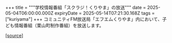 +++
title = """学校情報番組「スクラジ！くりやま」の放送"""
date = 2025-05-04T06:00:00.000Z
expiryDate = 2025-05-14T07:21:30.168Z
tags = ["kuriyama"]
+++
コミュニティFM放送局「エフエムくりやま」内において、子ども情報番組（栗山町制作番組）を放送します。

[[source]](https://www.town.kuriyama.hokkaido.jp/soshiki/53/31279.html)
